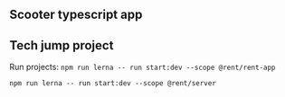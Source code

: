 ## Scooter typescript app

## Tech jump project


Run projects:
`npm run lerna -- run start:dev --scope @rent/rent-app`

`npm run lerna -- run start:dev --scope @rent/server`
